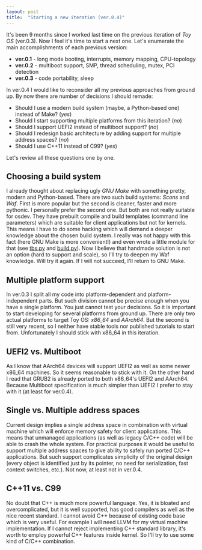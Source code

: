 ```yaml
---
layout: post
title:  "Starting a new iteration (ver.0.4)"
---
```


It's been 9 months since I worked last time on the previous iteration of *Toy OS* (ver.0.3). Now I feel it's time to start a next one. Let's enumerate the main accomplishments of each previous version:

+ **ver.0.1** - long mode booting, interrupts, memory mapping, CPU-topology
+ **ver.0.2** - multiboot support, SMP, thread scheduling, mutex, PCI detection
+ **ver.0.3** - code portability, sleep

In ver.0.4 I would like to reconsider all my previous approaches from ground up. By now there are number of decisions I should remade:

+ Should I use a modern build system (maybe, a Python-based one) instead of Make? (*yes*)
+ Should I start supporting multiple platforms from this iteration? (*no*)
+ Should I support UEFI2 instead of multiboot support? (*no*)
+ Should I redesign basic architecture by adding support for multiple address spaces? (*no*)
+ Should I use C++11 instead of C99? (*yes*)

Let's review all these questions one by one.

## Choosing a build system

I already thought about replacing ugly *GNU Make* with something pretty, modern and Python-based. There are two such build systems: *Scons* and *Waf*. First is more popular but the second is cleaner, faster and more pythonic. I personally prefer the second one. But both are not really suitable for osdev. They have prebuilt compile and build templates (command line parameters) which are suitable for client applications but not for kernels. This means I have to do some hacking which will demand a deeper knowledge about the chosen build system. I really was not happy with this fact (here GNU Make is more convenient!) and even wrote a little module for that (see [tbs.py](/toy/files/2014-03/tbs.py) and [build.py](/toy/files/2014-03/build.py)). Now I believe that handmade solution is not an option (hard to support and scale), so I'll try to deepen my Waf knowledge. Will try it again. If I will not succeed, I'll return to GNU Make.

## Multiple platform support

In ver.0.3 I split all my code into platform-dependent and platform-independent parts. But such division cannot be precise enough when you have a single platform. You just cannot test your decisions. So it is important to start developing for several platforms from ground up. There are only two actual platforms to target Toy OS: *x86\_64* and *AArch64*. But the second is still very recent, so I neither have stable tools nor published tutorials to start from. Unfortunately I should stick with x86\_64 in this iteration.

## UEFI2 vs. Multiboot

As I know that AArch64 devices will support UEFI2 as well as some newer x86\_64 machines. So it seems reasonable to stick with it. On the other hand I read that GRUB2 is already ported to both x86\_64's UEFI2 and AArch64. Because Multiboot specification is much simpler than UEFI2 I prefer to stay with it (at least for ver.0.4).

## Single vs. Multiple address spaces

Current design implies a single address space in combination with virtual machine which will enforce memory safety for client applications. This means that unmanaged applications (as well as legacy C/C++ code) will be able to crash the whole system. For practical purposes it would be useful to support multiple address spaces to give ability to safely run ported C/C++ applications. But such support complicates simplicity of the original design (every object is identified just by its pointer, no need for serialization, fast context switches, etc.). Not now, at least not in ver.0.4.

## C++11 vs. C99

No doubt that C++ is much more powerful language. Yes, it is bloated and overcomplicated, but it is well supported, has good compilers as well as the nice recent standard. I cannot avoid C++ because of existing code base which is very useful. For example I will need LLVM for my virtual machine implementation. If I cannot reject implementing C++ standard library, it's worth to employ powerful C++ features inside kernel. So I'll try to use some kind of C/C++ combination.
